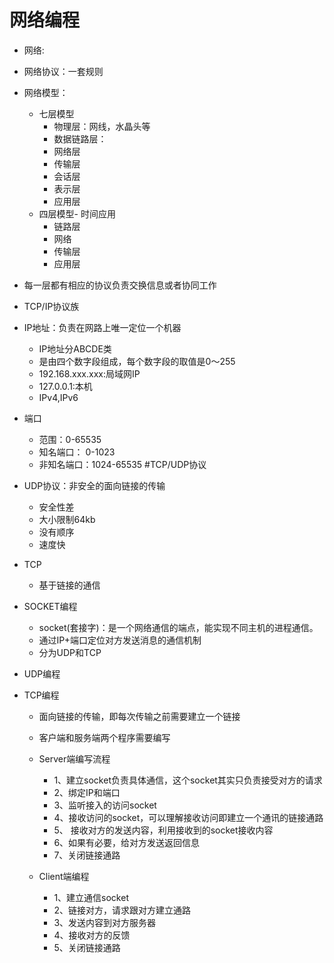 # 网络编程
- 网络: 
- 网络协议：一套规则
- 网络模型：
    - 七层模型
        - 物理层：网线，水晶头等
        - 数据链路层：
        - 网络层
        - 传输层
        - 会话层
        - 表示层
        - 应用层
    - 四层模型- 时间应用
        - 链路层
        - 网络
        - 传输层
        - 应用层
- 每一层都有相应的协议负责交换信息或者协同工作
- TCP/IP协议族
- IP地址：负责在网路上唯一定位一个机器
    - IP地址分ABCDE类
    - 是由四个数字段组成，每个数字段的取值是0～255
    - 192.168.xxx.xxx:局域网IP
    - 127.0.0.1:本机
    - IPv4,IPv6
- 端口 
    - 范围：0-65535
    - 知名端口： 0-1023
    - 非知名端口：1024-65535
#TCP/UDP协议
- UDP协议：非安全的面向链接的传输
    - 安全性差
    - 大小限制64kb
    - 没有顺序
    - 速度快
- TCP
    - 基于链接的通信
- SOCKET编程
    - socket(套接字)：是一个网络通信的端点，能实现不同主机的进程通信。
    - 通过IP+端口定位对方发送消息的通信机制
    - 分为UDP和TCP
    
- UDP编程
    
- TCP编程
    - 面向链接的传输，即每次传输之前需要建立一个链接
    - 客户端和服务端两个程序需要编写
    - Server端编写流程
        - 1、建立socket负责具体通信，这个socket其实只负责接受对方的请求
        - 2、绑定IP和端口
        - 3、监听接入的访问socket
        - 4、接收访问的socket，可以理解接收访问即建立一个通讯的链接通路
        - 5、 接收对方的发送内容，利用接收到的socket接收内容
        - 6、如果有必要，给对方发送返回信息
        - 7、关闭链接通路
    
    - Client端编程
        - 1、建立通信socket
        - 2、链接对方，请求跟对方建立通路
        - 3、发送内容到对方服务器
        - 4、接收对方的反馈
        - 5、关闭链接通路